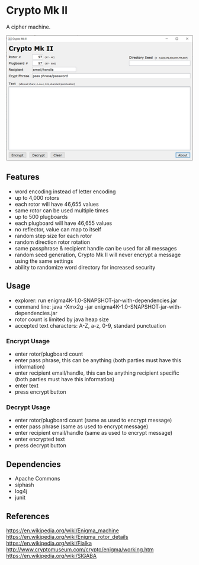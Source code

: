# Crypto Mk II
A cipher machine.  
  
![Alt text](/screenshot_2.png?raw=true "Crypto Mk II")  
  
## Features
- word encoding instead of letter encoding
- up to 4,000 rotors
- each rotor will have 46,655 values
- same rotor can be used multiple times
- up to 500 plugboards
- each plugboard will have 46,655 values
- no reflector, value can map to itself
- random step size for each rotor
- random direction rotor rotation
- same passphrase & recipient handle can be used for all messages
- random seed generation, Crypto Mk II will never encrypt a message using the same settings
- ability to randomize word directory for increased security

## Usage
- explorer: run enigma4K-1.0-SNAPSHOT-jar-with-dependencies.jar
- command line: java -Xmx2g -jar enigma4K-1.0-SNAPSHOT-jar-with-dependencies.jar
- rotor count is limited by java heap size
- accepted text characters: A-Z, a-z, 0-9, standard punctuation

### Encrypt Usage
- enter rotor/plugboard count
- enter pass phrase, this can be anything (both parties must have this information)
- enter recipient email/handle, this can be anything recipient specific (both parties must have this information)
- enter text
- press encrypt button

### Decrypt Usage
- enter rotor/plugboard count (same as used to encrypt message)
- enter pass phrase (same as used to encrypt message)
- enter recipient email/handle (same as used to encrypt message)
- enter encrypted text
- press decrypt button

## Dependencies
- Apache Commons
- siphash
- log4j
- junit

## References
https://en.wikipedia.org/wiki/Enigma_machine  
https://en.wikipedia.org/wiki/Enigma_rotor_details  
https://en.wikipedia.org/wiki/Fialka  
http://www.cryptomuseum.com/crypto/enigma/working.htm  
https://en.wikipedia.org/wiki/SIGABA

